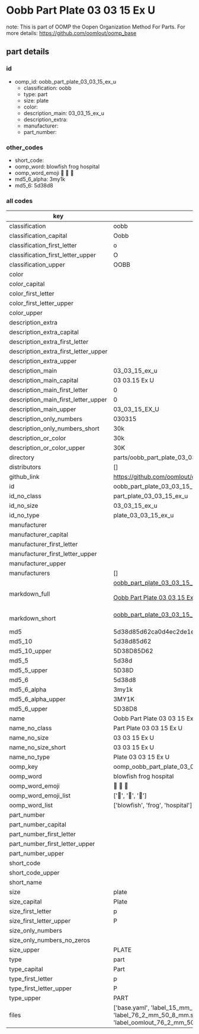 # Oobb Part Plate 03 03 15 Ex U  

note: This is part of OOMP the Oopen Organization Method For Parts. For more details: https://github.com/oomlout/oomp_base

##  part details





### id
* oomp_id: oobb_part_plate_03_03_15_ex_u
  * classification: oobb
  * type: part
  * size: plate
  * color: 
  * description_main: 03_03_15_ex_u
  * description_extra: 
  * manufacturer: 
  * part_number: 

### other_codes
* short_code: 
* oomp_word: blowfish frog hospital
* oomp_word_emoji :blowfish: :frog: :hospital:
* md5_6_alpha: 3my1k
* md5_6: 5d38d8

### all codes 
| key | value |  
| --- | --- |  
| classification | oobb |  
| classification_capital | Oobb |  
| classification_first_letter | o |  
| classification_first_letter_upper | O |  
| classification_upper | OOBB |  
| color |  |  
| color_capital |  |  
| color_first_letter |  |  
| color_first_letter_upper |  |  
| color_upper |  |  
| description_extra |  |  
| description_extra_capital |  |  
| description_extra_first_letter |  |  
| description_extra_first_letter_upper |  |  
| description_extra_upper |  |  
| description_main | 03_03_15_ex_u |  
| description_main_capital | 03 03.15 Ex U |  
| description_main_first_letter | 0 |  
| description_main_first_letter_upper | 0 |  
| description_main_upper | 03_03_15_EX_U |  
| description_only_numbers | 030315 |  
| description_only_numbers_short | 30k |  
| description_or_color | 30k |  
| description_or_color_upper | 30K |  
| directory | parts/oobb_part_plate_03_03_15_ex_u |  
| distributors | [] |  
| github_link | https://github.com/oomlout/oomlout_oomp_part_src/tree/main/parts/oobb_part_plate_03_03_15_ex_u/working |  
| id | oobb_part_plate_03_03_15_ex_u |  
| id_no_class | part_plate_03_03_15_ex_u |  
| id_no_size | 03_03_15_ex_u |  
| id_no_type | plate_03_03_15_ex_u |  
| manufacturer |  |  
| manufacturer_capital |  |  
| manufacturer_first_letter |  |  
| manufacturer_first_letter_upper |  |  
| manufacturer_upper |  |  
| manufacturers | [] |  
| markdown_full | [oobb_part_plate_03_03_15_ex_u](https://github.com/oomlout/oomlout_oomp_part_src/tree/main/parts/oobb_part_plate_03_03_15_ex_u/working)<br>[](https://github.com/oomlout/oomlout_oomp_part_src/tree/main/parts/oobb_part_plate_03_03_15_ex_u/working)<br>[Oobb Part Plate 03 03 15 Ex U](https://github.com/oomlout/oomlout_oomp_part_src/tree/main/parts/oobb_part_plate_03_03_15_ex_u/working)<br><br> |  
| markdown_short | [oobb_part_plate_03_03_15_ex_u](https://github.com/oomlout/oomlout_oomp_part_src/tree/main/parts/oobb_part_plate_03_03_15_ex_u/working)<br><br> |  
| md5 | 5d38d85d62ca0d4ec2de1eed8958ab1d |  
| md5_10 | 5d38d85d62 |  
| md5_10_upper | 5D38D85D62 |  
| md5_5 | 5d38d |  
| md5_5_upper | 5D38D |  
| md5_6 | 5d38d8 |  
| md5_6_alpha | 3my1k |  
| md5_6_alpha_upper | 3MY1K |  
| md5_6_upper | 5D38D8 |  
| name | Oobb Part Plate 03 03 15 Ex U |  
| name_no_class | Part Plate 03 03 15 Ex U |  
| name_no_size | 03 03 15 Ex U |  
| name_no_size_short | 03 03 15 Ex U |  
| name_no_type | Plate 03 03 15 Ex U |  
| oomp_key | oomp_oobb_part_plate_03_03_15_ex_u |  
| oomp_word | blowfish frog hospital |  
| oomp_word_emoji | :blowfish: :frog: :hospital: |  
| oomp_word_emoji_list | [':blowfish:', ':frog:', ':hospital:'] |  
| oomp_word_list | ['blowfish', 'frog', 'hospital'] |  
| part_number |  |  
| part_number_capital |  |  
| part_number_first_letter |  |  
| part_number_first_letter_upper |  |  
| part_number_upper |  |  
| short_code |  |  
| short_code_upper |  |  
| short_name |  |  
| size | plate |  
| size_capital | Plate |  
| size_first_letter | p |  
| size_first_letter_upper | P |  
| size_only_numbers |  |  
| size_only_numbers_no_zeros |  |  
| size_upper | PLATE |  
| type | part |  
| type_capital | Part |  
| type_first_letter | p |  
| type_first_letter_upper | P |  
| type_upper | PART |  
| files | ['base.yaml', 'label_15_mm_30_mm.pdf', 'label_15_mm_30_mm.svg', 'label_76_2_mm_50_8_mm.pdf', 'label_76_2_mm_50_8_mm.svg', 'label_oomlout_76_2_mm_50_8_mm.pdf', 'label_oomlout_76_2_mm_50_8_mm.svg', 'readme.md', 'working.json', 'working.yaml'] |  
